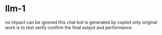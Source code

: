 # llm-1
no impact can be ignored 
this chat bot is generated by copilot only 
original work is to 
test 
verify 
confirm 
the final output and performance 